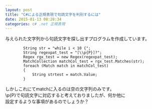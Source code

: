 ```yaml
---
layout: post
title: "C#による正規表現で句読文字を判別するには"
date: 2015-01-13 08:28:34
categories: c# .net 正規表現
---
```

<p>与えられた文字列から句読文字を探し出すプログラムを作成しています。</p>

<pre><code>        String str = "while i &lt; 10 {";
        String regexpat_test = "[\\p{P}]?";
        Regex rgx_test = new Regex(regexpat_test);
        MatchCollection matchCol_test = rgx_test.Matches(str);
        foreach (Match match in matchCol_test)
        {
            String strtest = match.Value;
        }
</code></pre>

<p>しかしこれにてmatchに入るのは空の文字列のみです。<br>
\p{P}で句読文字に対応すると考えておりましたが、何か他に<br>
設定するような事項があるのでしょうか？</p>
